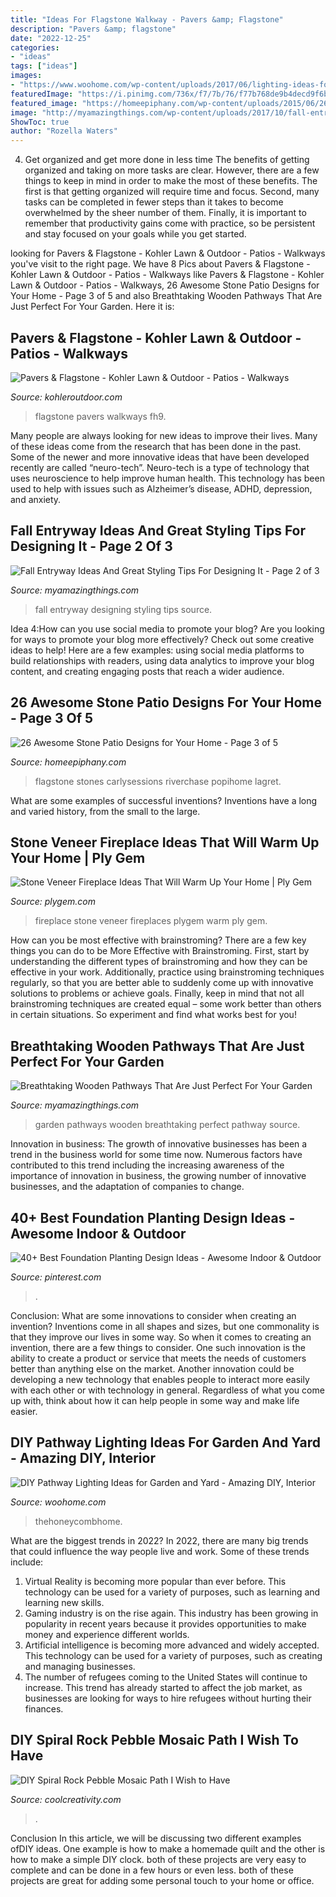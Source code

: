 ```yaml
---
title: "Ideas For Flagstone Walkway - Pavers &amp; Flagstone"
description: "Pavers &amp; flagstone"
date: "2022-12-25"
categories:
- "ideas"
tags: ["ideas"]
images:
- "https://www.woohome.com/wp-content/uploads/2017/06/lighting-ideas-for-pathway-6.jpg"
featuredImage: "https://i.pinimg.com/736x/f7/7b/76/f77b768de9b4decd9f6bdd594682f206.jpg"
featured_image: "https://homeepiphany.com/wp-content/uploads/2015/06/26-Awesome-Stone-Patio-Designs-for-Your-Home-10.jpg"
image: "http://myamazingthings.com/wp-content/uploads/2017/10/fall-entryway-7-.jpg"
ShowToc: true
author: "Rozella Waters"
---
```



4) Get organized and get more done in less time
The benefits of getting organized and taking on more tasks are clear. However, there are a few things to keep in mind in order to make the most of these benefits. The first is that getting organized will require time and focus. Second, many tasks can be completed in fewer steps than it takes to become overwhelmed by the sheer number of them. Finally, it is important to remember that productivity gains come with practice, so be persistent and stay focused on your goals while you get started.

	

		
looking for Pavers &amp; Flagstone - Kohler Lawn &amp; Outdoor - Patios - Walkways you've visit to the right page. We have 8 Pics about Pavers &amp; Flagstone - Kohler Lawn &amp; Outdoor - Patios - Walkways like Pavers &amp; Flagstone - Kohler Lawn &amp; Outdoor - Patios - Walkways, 26 Awesome Stone Patio Designs for Your Home - Page 3 of 5 and also Breathtaking Wooden Pathways That Are Just Perfect For Your Garden. Here it is:
		
    
## Pavers &amp; Flagstone - Kohler Lawn &amp; Outdoor - Patios - Walkways

<img loading=lazy src="https://kohleroutdoor.com/wp-content/uploads/2020/06/FH9-Copy-768x1024.jpg" onerror="this.onerror=null;this.src='https://tse4.mm.bing.net/th?id=OIP.g_CMIlEa9dp0caNqfxMArwHaJ4&amp;pid=15.1';" alt="Pavers &amp; Flagstone - Kohler Lawn &amp; Outdoor - Patios - Walkways">

_Source: kohleroutdoor.com_

>flagstone pavers walkways fh9. 

	

Many people are always looking for new ideas to improve their lives. Many of these ideas come from the research that has been done in the past. Some of the newer and more innovative ideas that have been developed recently are called “neuro-tech”. Neuro-tech is a type of technology that uses neuroscience to help improve human health. This technology has been used to help with issues such as Alzheimer’s disease, ADHD, depression, and anxiety.

    
## Fall Entryway Ideas And Great Styling Tips For Designing It - Page 2 Of 3

<img loading=lazy src="http://myamazingthings.com/wp-content/uploads/2017/10/fall-entryway-7-.jpg" onerror="this.onerror=null;this.src='https://tse4.mm.bing.net/th?id=OIP.lvyOdZ7yw-Zs65BP5EsxewDZEf&amp;pid=15.1';" alt="Fall Entryway Ideas And Great Styling Tips For Designing It - Page 2 of 3">

_Source: myamazingthings.com_

>fall entryway designing styling tips source. 

	

Idea 4:How can you use social media to promote your blog?
Are you looking for ways to promote your blog more effectively? Check out some creative ideas to help! Here are a few examples: using social media platforms to build relationships with readers, using data analytics to improve your blog content, and creating engaging posts that reach a wider audience.

    
## 26 Awesome Stone Patio Designs For Your Home - Page 3 Of 5

<img loading=lazy src="https://homeepiphany.com/wp-content/uploads/2015/06/26-Awesome-Stone-Patio-Designs-for-Your-Home-10.jpg" onerror="this.onerror=null;this.src='https://tse2.mm.bing.net/th?id=OIP.RYp4Bi4kQJ6VrW70DWTbqQHaE7&amp;pid=15.1';" alt="26 Awesome Stone Patio Designs for Your Home - Page 3 of 5">

_Source: homeepiphany.com_

>flagstone stones carlysessions riverchase popihome lagret. 

	

What are some examples of successful inventions?
Inventions have a long and varied history, from the small to the large.

    
## Stone Veneer Fireplace Ideas That Will Warm Up Your Home | Ply Gem

<img loading=lazy src="https://www.plygem.com/wp-content/uploads/2019/01/StoneVeneerFireplace.jpg" onerror="this.onerror=null;this.src='https://tse2.mm.bing.net/th?id=OIP.Ii4yAx1NOw5UU0LpnFp3uAHaIs&amp;pid=15.1';" alt="Stone Veneer Fireplace Ideas That Will Warm Up Your Home | Ply Gem">

_Source: plygem.com_

>fireplace stone veneer fireplaces plygem warm ply gem. 

	

How can you be most effective with brainstroming?
There are a few key things you can do to be More Effective with Brainstroming. First, start by understanding the different types of brainstroming and how they can be effective in your work. Additionally, practice using brainstroming techniques regularly, so that you are better able to suddenly come up with innovative solutions to problems or achieve goals. Finally, keep in mind that not all brainstroming techniques are created equal – some work better than others in certain situations. So experiment and find what works best for you!

    
## Breathtaking Wooden Pathways That Are Just Perfect For Your Garden

<img loading=lazy src="https://myamazingthings.com/wp-content/uploads/2017/02/garden-pathway-idea25.jpg" onerror="this.onerror=null;this.src='https://tse4.mm.bing.net/th?id=OIP.JC14PJsKORMXsBP8yXpW9AHaJ5&amp;pid=15.1';" alt="Breathtaking Wooden Pathways That Are Just Perfect For Your Garden">

_Source: myamazingthings.com_

>garden pathways wooden breathtaking perfect pathway source. 

	

Innovation in business:
The growth of innovative businesses has been a trend in the business world for some time now. Numerous factors have contributed to this trend including the increasing awareness of the importance of innovation in business, the growing number of innovative businesses, and the adaptation of companies to change.

    
## 40+ Best Foundation Planting Design Ideas - Awesome Indoor &amp; Outdoor

<img loading=lazy src="https://i.pinimg.com/736x/f7/7b/76/f77b768de9b4decd9f6bdd594682f206.jpg" onerror="this.onerror=null;this.src='https://tse3.mm.bing.net/th?id=OIP.IUAl2RqHSWsAGLOWGwZh4gHaKG&amp;pid=15.1';" alt="40+ Best Foundation Planting Design Ideas - Awesome Indoor &amp; Outdoor">

_Source: pinterest.com_

>. 

	

Conclusion: What are some innovations to consider when creating an invention?
Inventions come in all shapes and sizes, but one commonality is that they improve our lives in some way. So when it comes to creating an invention, there are a few things to consider. One such innovation is the ability to create a product or service that meets the needs of customers better than anything else on the market. Another innovation could be developing a new technology that enables people to interact more easily with each other or with technology in general. Regardless of what you come up with, think about how it can help people in some way and make life easier.

    
## DIY Pathway Lighting Ideas For Garden And Yard - Amazing DIY, Interior

<img loading=lazy src="https://www.woohome.com/wp-content/uploads/2017/06/lighting-ideas-for-pathway-6.jpg" onerror="this.onerror=null;this.src='https://tse2.mm.bing.net/th?id=OIP.1ScVy6yKbAX-m4LbuoClMgHaLH&amp;pid=15.1';" alt="DIY Pathway Lighting Ideas for Garden and Yard - Amazing DIY, Interior">

_Source: woohome.com_

>thehoneycombhome. 

	

What are the biggest trends in 2022?
In 2022, there are many big trends that could influence the way people live and work. Some of these trends include: 
1) Virtual Reality is becoming more popular than ever before. This technology can be used for a variety of purposes, such as learning and learning new skills. 
2) Gaming industry is on the rise again. This industry has been growing in popularity in recent years because it provides opportunities to make money and experience different worlds. 
3) Artificial intelligence is becoming more advanced and widely accepted. This technology can be used for a variety of purposes, such as creating and managing businesses. 
4) The number of refugees coming to the United States will continue to increase. This trend has already started to affect the job market, as businesses are looking for ways to hire refugees without hurting their finances.

    
## DIY Spiral Rock Pebble Mosaic Path I Wish To Have

<img loading=lazy src="https://coolcreativity.com/wp-content/uploads/2014/07/diy-pebble-mosaic-path-15.jpg" onerror="this.onerror=null;this.src='https://tse1.mm.bing.net/th?id=OIP.opXw80ZVKFVrOWS3sEiqnQHaK3&amp;pid=15.1';" alt="DIY Spiral Rock Pebble Mosaic Path I Wish to Have">

_Source: coolcreativity.com_

>. 

	

Conclusion
In this article, we will be discussing two different examples ofDIY ideas. One example is how to make a homemade quilt and the other is how to make a simple DIY clock. both of these projects are very easy to complete and can be done in a few hours or even less. both of these projects are great for adding some personal touch to your home or office.

